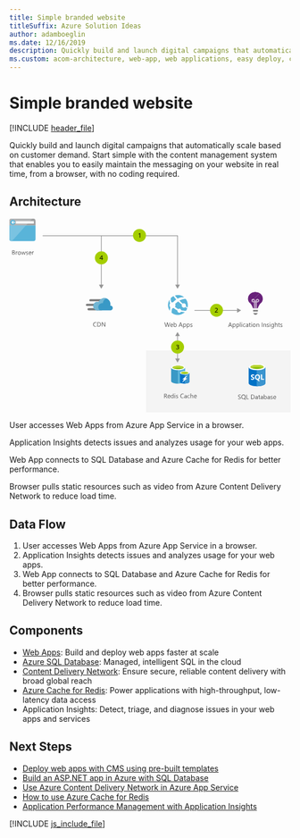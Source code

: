 ```yaml
---
title: Simple branded website
titleSuffix: Azure Solution Ideas
author: adamboeglin
ms.date: 12/16/2019
description: Quickly build and launch digital campaigns that automatically scale based on customer demand.
ms.custom: acom-architecture, web-app, web applications, easy deploy, content delivery, interactive-diagram, 'https://azure.microsoft.com/solutions/architecture/simple-branded-website/'
---
```

# Simple branded website

[!INCLUDE [header_file](../header.md)]

Quickly build and launch digital campaigns that automatically scale based on customer demand. Start simple with the content management system that enables you to easily maintain the messaging on your website in real time, from a browser, with no coding required.

## Architecture

<svg class="architecture-diagram" aria-labelledby="simple-branded-website"  viewbox="0 0 628 433"  xmlns="http://www.w3.org/2000/svg">
    <g fill="none" fill-rule="evenodd" stroke="none" stroke-width="1">
        <path fill="#F4F4F4" fill-rule="nonzero" d="M305 432.8h322.8V294H305z"/>
        <path d="M7.6 75.9v3.5h1.6c.7 0 1.2-.2 1.6-.5.4-.3.6-.8.6-1.3 0-1.2-.8-1.7-2.4-1.7H7.6zm0-4.2v3.2h1.2c.6 0 1.1-.2 1.5-.5.4-.3.5-.7.5-1.3 0-1-.6-1.4-1.9-1.4H7.6zm-1.1 8.7v-9.8h2.8c.8 0 1.5.2 2 .6.5.4.7 1 .7 1.6 0 .6-.2 1-.5 1.4-.3.4-.7.7-1.2.9.7.1 1.2.3 1.6.7.4.4.6 1 .6 1.6 0 .8-.3 1.5-.9 2-.6.5-1.4.8-2.3.8H6.5v.2zM18 74.6c-.2-.2-.5-.2-.8-.2-.5 0-.9.2-1.2.7-.3.5-.5 1.1-.5 1.8v3.6h-1.1v-7h1.1v1.4c.2-.5.4-.9.7-1.2.3-.3.7-.4 1.1-.4.3 0 .5 0 .7.1v1.2zM22.2 74.2c-.7 0-1.3.2-1.7.7-.4.5-.6 1.2-.6 2s.2 1.5.6 2c.4.5 1 .7 1.7.7s1.3-.2 1.7-.7c.4-.5.6-1.1.6-2 0-.9-.2-1.5-.6-2-.4-.5-.9-.7-1.7-.7m0 6.4c-1 0-1.9-.3-2.5-1-.6-.7-.9-1.5-.9-2.6 0-1.2.3-2.1 1-2.8.7-.7 1.5-1 2.6-1 1 0 1.9.3 2.4 1s.9 1.5.9 2.7c0 1.1-.3 2-.9 2.7-.7.7-1.6 1-2.6 1M36.3 73.4l-2.1 7H33l-1.4-5c-.1-.2-.1-.4-.1-.6 0 .2-.1.4-.1.6l-1.6 5h-1.2l-2.1-7h1.1l1.4 5.3c0 .2.1.4.1.6h.1c0-.2.1-.4.1-.6l1.6-5.3h1l1.4 5.3c0 .2.1.4.1.6h.2c0-.2 0-.4.1-.6l1.4-5.3h1.2zM37.1 80.2V79c.6.5 1.3.7 2 .7 1 0 1.5-.3 1.5-1 0-.2 0-.3-.1-.5l-.3-.3c-.1-.1-.3-.2-.5-.3l-.6-.3c-.3-.1-.6-.2-.8-.4-.2-.1-.4-.3-.6-.4-.2-.2-.3-.3-.4-.5-.1-.2-.1-.4-.1-.7 0-.3.1-.6.2-.9.2-.3.4-.5.6-.6.3-.2.5-.3.9-.4.4-.1.7-.1 1-.1.6 0 1.1.1 1.6.3v1.1c-.5-.3-1.1-.5-1.8-.5-.2 0-.4 0-.6.1-.2 0-.3.1-.4.2l-.3.3c-.1.1-.1.3-.1.4 0 .2 0 .3.1.5s.2.2.3.3c.1.1.3.2.5.3l.6.3c.3.1.6.2.8.4.2.1.5.3.6.4.2.2.3.3.4.5.1.2.1.4.1.7 0 .3-.1.6-.2.9-.1.3-.4.5-.6.6-.2.1-.5.3-.9.4-.4.1-.7.1-1 .1-.7 0-1.3-.1-1.9-.4M48 76.3c0-.6-.2-1.2-.5-1.5-.3-.3-.7-.5-1.3-.5-.5 0-1 .2-1.3.6-.3.4-.6.9-.7 1.5H48v-.1zm1.1.9h-4.9c0 .8.2 1.4.6 1.8.4.4 1 .6 1.7.6.8 0 1.5-.3 2.2-.8v1.1c-.6.4-1.4.7-2.4.7s-1.8-.3-2.3-1c-.6-.6-.8-1.5-.8-2.7 0-1.1.3-2 .9-2.7.6-.7 1.4-1 2.3-1 .9 0 1.6.3 2.1.9.5.6.8 1.4.8 2.5v.6h-.2zM54.5 74.6c-.2-.2-.5-.3-.9-.3-.5 0-.9.2-1.2.7-.3.5-.5 1.1-.5 1.8v3.6h-1.1v-7h1.1v1.4c.2-.5.4-.9.7-1.2.3-.3.7-.4 1.1-.4.3 0 .5 0 .7.1v1.3h.1z" fill="#525252" fill-rule="nonzero"/>
        <path d="M58.4 15.3V5.8c0-4.2-1.5-5.7-5.7-5.7h-47C1.5.1 0 1.6 0 5.8v9.5h58.4z" fill="#A0A1A2" fill-rule="nonzero"/>
        <path d="M0 15.3v29.2c0 4.2 1.5 5.7 5.7 5.7h47c4.2 0 5.7-1.5 5.7-5.7V15.3H0z" fill="#59B4D9" fill-rule="nonzero"/>
        <path d="M51.1 0H5.7C1.5 0 0 1.5 0 5.7v9.6h36.9L51.1 0z" fill="#B3B4B5" fill-rule="nonzero"/>
        <path d="M5.7 50.2h-.8C1.3 50 0 48.4 0 44.5V15.3h36.9L5.7 50.2z" fill="#7AC3E1" fill-rule="nonzero"/>
        <path fill="#FCFCFC" fill-rule="nonzero" d="M14.6 10.8h40V5.7h-40z"/>
        <path d="M7.6 2.6a5.7 5.7 0 110 11.4 5.7 5.7 0 010-11.4" fill="#59B4D9" fill-rule="nonzero"/>
        <path fill="#FCFCFC" fill-rule="nonzero" d="M13.3 7.6H7.6l1.9-1.9v-.6H7.6l-3 3.3 3 3.1h1.9v-.7L7.6 8.9h5.7z"/>
        <path d="M194.4 240.5c-.7.4-1.6.6-2.7.6-1.4 0-2.5-.4-3.3-1.3-.8-.9-1.3-2.1-1.3-3.5 0-1.6.5-2.8 1.4-3.8.9-1 2.1-1.4 3.6-1.4.9 0 1.7.1 2.3.4v1.2c-.7-.4-1.5-.6-2.3-.6-1.1 0-2 .4-2.7 1.1-.7.8-1 1.8-1 3s.3 2.1 1 2.9c.7.7 1.5 1.1 2.6 1.1 1 0 1.8-.2 2.6-.7v1h-.2zM197.5 232.2v7.7h1.5c1.3 0 2.3-.3 3-1 .7-.7 1.1-1.7 1.1-2.9 0-2.5-1.3-3.8-4-3.8h-1.6zm-1.1 8.7v-9.8h2.7c3.5 0 5.2 1.6 5.2 4.8 0 1.5-.5 2.7-1.4 3.6-1 .9-2.2 1.4-3.9 1.4h-2.6zM214.1 240.9h-1.4l-5-7.8-.3-.6c0 .2.1.7.1 1.3v7.1h-1.1v-9.8h1.5l4.9 7.7c.2.3.3.5.4.7 0-.3-.1-.8-.1-1.4v-6.9h1.1v9.7h-.1z" fill="#525252" fill-rule="nonzero"/>
        <path d="M212.8 184.5h-31.9c-1.3 0-2.4-1.1-2.4-2.4 0-1.3 1.1-2.4 2.4-2.4h31.9c1.3 0 2.4 1.1 2.4 2.4 0 1.3-1.1 2.4-2.4 2.4M206.3 204.6h-29.5c-1.3 0-2.4-1.1-2.4-2.4 0-1.3 1.1-2.4 2.4-2.4h29.5c1.3 0 2.4 1.1 2.4 2.4 0 1.3-1.1 2.4-2.4 2.4M202.8 194.8h-29.5c-1.3 0-2.4-1.1-2.4-2.4 0-1.3 1.1-2.4 2.4-2.4h29.5c1.3 0 2.4 1.1 2.4 2.4 0 1.4-1 2.4-2.4 2.4" fill="#7A7A7A" fill-rule="nonzero"/>
        <path d="M230.9 199.4c0-2.8-2.2-5.1-5-5.2h-.7c.3-1.2.5-2.4.5-3.6 0-7.4-6-13.4-13.4-13.4-5.7.1-10.8 3.7-12.7 9.1-1-.3-2-.4-3-.5-5.2 0-9.1 4.2-9.1 9.4s4.1 9.4 9.1 9.4h29.6c2.7-.4 4.7-2.6 4.7-5.2" fill="#3999C6" fill-rule="nonzero"/>
        <path d="M201.3 204.4a8.06 8.06 0 01-2.5-4.6c-1.1-5 1.9-10 6.8-11 1-.2 2.1-.3 3.1-.1.4-4.7 3.3-8.8 7.6-10.8-1.3-.4-2.7-.7-4.1-.7-5.7.1-10.8 3.7-12.7 9.1-1-.3-2-.4-3-.5-5.2 0-9.1 4.2-9.1 9.4s4.1 9.4 9.1 9.4l4.8-.2z" fill="#72B6D3" fill-rule="nonzero"/>
        <path d="M358.9 231.6l-2.8 9.8h-1.3l-2-7.2c-.1-.3-.1-.6-.2-1 0 .3-.1.7-.2 1l-2 7.2h-1.3l-2.9-9.8h1.3l2.1 7.5c.1.3.1.6.2 1 0-.2.1-.6.2-1l2.2-7.5h1.1l2.1 7.6c.1.3.1.6.2.9 0-.2.1-.6.2-.9l2-7.5h1.1v-.1zM364.2 237.2c0-.6-.2-1.2-.5-1.5-.3-.3-.7-.5-1.3-.5-.5 0-1 .2-1.3.6-.3.4-.6.9-.7 1.5h3.8v-.1zm1.1 1h-4.9c0 .8.2 1.4.6 1.8.4.4 1 .6 1.7.6.8 0 1.5-.3 2.2-.8v1.1c-.6.4-1.4.7-2.4.7s-1.8-.3-2.3-1c-.6-.6-.8-1.5-.8-2.7 0-1.1.3-2 .9-2.7.6-.7 1.4-1 2.3-1 .9 0 1.6.3 2.1.9.5.6.8 1.4.8 2.5v.6h-.2zM368.1 237.5v1c0 .6.2 1.1.6 1.5.4.4.9.6 1.4.6.7 0 1.2-.3 1.6-.8.4-.5.6-1.2.6-2.2 0-.8-.2-1.4-.5-1.8-.4-.4-.8-.7-1.5-.7s-1.2.2-1.6.7c-.4.5-.6 1.1-.6 1.7m.1 2.9v1h-1.1V231h1.1v4.6c.6-.9 1.4-1.4 2.4-1.4.9 0 1.6.3 2.1.9.5.6.8 1.5.8 2.5 0 1.2-.3 2.1-.9 2.8-.6.7-1.3 1.1-2.3 1.1-1 0-1.7-.3-2.1-1.1M384.1 237.6l-1.5-4.2c-.1-.1-.1-.4-.2-.7 0 .3-.1.5-.2.7l-1.5 4.2h3.4zm2.7 3.8h-1.3l-1-2.7h-4.2l-1 2.7H378l3.8-9.8h1.2l3.8 9.8zM389.2 237.5v1c0 .6.2 1.1.6 1.5.4.4.9.6 1.4.6.7 0 1.2-.3 1.6-.8.4-.5.6-1.2.6-2.2 0-.8-.2-1.4-.5-1.8-.4-.4-.8-.7-1.5-.7s-1.2.2-1.6.7a2.709 2.709 0 00-.6 1.7m.1 2.9v4.2h-1.1v-10.2h1.1v1.2c.6-.9 1.4-1.4 2.4-1.4.9 0 1.6.3 2.1.9.5.6.8 1.5.8 2.5 0 1.2-.3 2.1-.9 2.8-.6.7-1.3 1.1-2.3 1.1-1 0-1.7-.3-2.1-1.1M397.5 237.5v1c0 .6.2 1.1.6 1.5.4.4.9.6 1.4.6.7 0 1.2-.3 1.6-.8.4-.5.6-1.2.6-2.2 0-.8-.2-1.4-.5-1.8-.4-.4-.8-.7-1.5-.7s-1.2.2-1.6.7c-.4.5-.6 1.1-.6 1.7m0 2.9v4.2h-1.1v-10.2h1.1v1.2c.6-.9 1.4-1.4 2.4-1.4.9 0 1.6.3 2.1.9.5.6.8 1.5.8 2.5 0 1.2-.3 2.1-.9 2.8-.6.7-1.3 1.1-2.3 1.1-.9 0-1.6-.3-2.1-1.1M404.1 241.1v-1.2c.6.5 1.3.7 2 .7 1 0 1.5-.3 1.5-1 0-.2 0-.3-.1-.5l-.3-.3c-.1-.1-.3-.2-.5-.3-.2-.1-.4-.2-.6-.2-.3-.1-.6-.2-.8-.4-.2-.1-.4-.3-.6-.4-.2-.1-.3-.3-.4-.5-.1-.2-.1-.4-.1-.7 0-.3.1-.6.2-.9.1-.3.4-.5.6-.6.3-.2.5-.3.9-.4.4-.1.7-.1 1-.1.6 0 1.1.1 1.6.3v1.1c-.5-.3-1.1-.5-1.8-.5-.2 0-.4 0-.6.1-.2 0-.3.1-.4.2l-.3.3c-.1.1-.1.3-.1.4 0 .2 0 .3.1.5l.3.3c.1.1.3.2.5.3l.6.3c.3.1.6.2.8.4.2.2.5.3.6.4.2.2.3.3.4.5.1.2.1.4.1.7 0 .3-.1.6-.2.9-.2.3-.4.5-.6.6-.3.2-.5.3-.9.4-.3.1-.7.1-1 .1-.7-.1-1.3-.2-1.9-.5M494.7 237.8l-1.5-4.2c-.1-.1-.1-.4-.2-.7 0 .3-.1.5-.2.7l-1.5 4.2h3.4zm2.7 3.8h-1.3l-1-2.7h-4.2l-1 2.7h-1.3l3.8-9.8h1.2l3.8 9.8zM499.8 237.7v1c0 .6.2 1.1.6 1.5.4.4.9.6 1.4.6.7 0 1.2-.3 1.6-.8.4-.5.6-1.2.6-2.2 0-.8-.2-1.4-.5-1.8-.4-.4-.8-.7-1.5-.7s-1.2.2-1.6.7c-.4.5-.6 1-.6 1.7m0 2.8v4.2h-1.1v-10.2h1.1v1.2c.6-.9 1.4-1.4 2.4-1.4.9 0 1.6.3 2.1.9.5.6.8 1.5.8 2.5 0 1.2-.3 2.1-.9 2.8-.6.7-1.3 1.1-2.3 1.1-.9.1-1.6-.3-2.1-1.1M508 237.7v1c0 .6.2 1.1.6 1.5.4.4.9.6 1.4.6.7 0 1.2-.3 1.6-.8.4-.5.6-1.2.6-2.2 0-.8-.2-1.4-.5-1.8-.4-.4-.8-.7-1.5-.7s-1.2.2-1.6.7c-.4.5-.6 1-.6 1.7m.1 2.8v4.2H507v-10.2h1.1v1.2c.6-.9 1.4-1.4 2.4-1.4.9 0 1.6.3 2.1.9.5.6.8 1.5.8 2.5 0 1.2-.3 2.1-.9 2.8-.6.7-1.3 1.1-2.3 1.1-.9.1-1.6-.3-2.1-1.1M515.199 241.6h1.101v-10.399h-1.101zM518.6 241.6h1.1v-7h-1.1v7zm.5-8.8c-.2 0-.4-.1-.5-.2-.1-.1-.2-.3-.2-.5s.1-.4.2-.5c.1-.1.3-.2.5-.2s.4.1.5.2c.1.1.2.3.2.5s-.1.4-.2.5c-.1.1-.3.2-.5.2zM526.7 241.2c-.5.3-1.2.5-1.9.5-1 0-1.8-.3-2.4-1-.6-.6-.9-1.5-.9-2.5 0-1.2.3-2.1 1-2.8.7-.7 1.5-1 2.6-1 .6 0 1.2.1 1.6.3v1.1c-.5-.4-1.1-.5-1.7-.5-.7 0-1.3.3-1.8.8s-.7 1.2-.7 2 .2 1.5.6 1.9c.4.4 1 .7 1.7.7.6 0 1.2-.2 1.7-.6v1.1h.2zM532.3 238l-1.7.2c-.5.1-.9.2-1.2.4-.3.2-.4.5-.4 1 0 .3.1.6.4.8.2.2.6.3 1 .3.6 0 1-.2 1.4-.6.4-.4.5-.9.5-1.5v-.6zm1.1 3.6h-1.1v-1.1c-.5.8-1.2 1.3-2.2 1.3-.7 0-1.2-.2-1.6-.6-.4-.4-.6-.9-.6-1.5 0-1.3.8-2.1 2.3-2.3l2.1-.3c0-1.2-.5-1.8-1.4-1.8-.8 0-1.6.3-2.3.9v-1.1c.7-.4 1.5-.7 2.4-.7 1.6 0 2.5.9 2.5 2.6v4.6h-.1zM538.8 241.5c-.3.1-.6.2-1 .2-1.2 0-1.8-.7-1.8-2.1v-4.1h-1.2v-1h1.2v-1.7l1.1-.4v2.1h1.8v1h-1.8v3.9c0 .5.1.8.2 1 .2.2.4.3.8.3.3 0 .5-.1.7-.2v1zM540.3 241.6h1.1v-7h-1.1v7zm.5-8.8c-.2 0-.4-.1-.5-.2-.1-.1-.2-.3-.2-.5s.1-.4.2-.5c.1-.1.3-.2.5-.2s.4.1.5.2c.1.1.2.3.2.5s-.1.4-.2.5c-.1.1-.3.2-.5.2zM546.7 235.3c-.7 0-1.3.2-1.7.7-.4.5-.6 1.2-.6 2s.2 1.5.6 2c.4.5 1 .7 1.7.7s1.3-.2 1.7-.7c.4-.5.6-1.1.6-2 0-.9-.2-1.5-.6-2-.4-.5-1-.7-1.7-.7m-.1 6.4c-1 0-1.9-.3-2.5-1-.6-.7-.9-1.5-.9-2.6 0-1.2.3-2.1 1-2.8.7-.7 1.5-1 2.6-1 1 0 1.9.3 2.4 1 .6.6.9 1.5.9 2.7 0 1.1-.3 2-.9 2.7-.7.7-1.6 1-2.6 1M557.7 241.6h-1.1v-4c0-1.5-.5-2.2-1.6-2.2-.6 0-1 .2-1.4.6-.4.4-.5 1-.5 1.6v4H552v-7h1.1v1.2c.5-.9 1.3-1.3 2.3-1.3.8 0 1.4.2 1.8.7.4.5.6 1.2.6 2.1v4.3h-.1zM563.8 241.6h1.1v-9.8h-1.1zM573.1 241.6H572v-4c0-1.5-.5-2.2-1.6-2.2-.6 0-1 .2-1.4.6-.4.4-.5 1-.5 1.6v4h-1.1v-7h1.1v1.2c.5-.9 1.3-1.3 2.3-1.3.8 0 1.4.2 1.8.7.4.5.6 1.2.6 2.1v4.3h-.1zM574.8 241.3v-1.2c.6.5 1.3.7 2 .7 1 0 1.5-.3 1.5-1 0-.2 0-.3-.1-.5l-.3-.3c-.1-.1-.3-.2-.5-.3-.2-.1-.4-.2-.6-.2-.3-.1-.6-.2-.8-.4-.2-.1-.4-.3-.6-.4-.2-.1-.3-.3-.4-.5-.1-.2-.1-.4-.1-.7 0-.3.1-.6.2-.9.1-.3.4-.5.6-.6.3-.2.5-.3.9-.4.4-.1.7-.1 1-.1.6 0 1.1.1 1.6.3v1.1c-.5-.3-1.1-.5-1.8-.5-.2 0-.4 0-.6.1-.2 0-.3.1-.4.2l-.3.3c-.1.1-.1.3-.1.4 0 .2 0 .3.1.5l.3.3c.1.1.3.2.5.3l.6.3c.3.1.6.2.8.4.2.2.5.3.6.4.2.2.3.3.4.5.1.2.1.4.1.7 0 .3-.1.6-.2.9-.2.3-.4.5-.6.6-.3.2-.5.3-.9.4-.3.1-.7.1-1 .1-.7-.1-1.3-.2-1.9-.5M581.199 241.6h1.101v-7h-1.101v7zm.601-8.8c-.2 0-.4-.1-.5-.2-.1-.1-.2-.3-.2-.5s.1-.4.2-.5c.1-.1.3-.2.5-.2s.4.1.5.2c.1.1.2.3.2.5s-.1.4-.2.5c-.1.1-.3.2-.5.2zM589.4 238.4v-1c0-.6-.2-1-.6-1.4-.4-.4-.8-.6-1.4-.6-.7 0-1.2.3-1.6.8-.4.5-.6 1.2-.6 2.1 0 .8.2 1.4.6 1.9.4.5.9.7 1.5.7s1.1-.2 1.5-.7c.4-.5.6-1.1.6-1.8zm1.2 2.6c0 2.6-1.2 3.9-3.7 3.9-.9 0-1.6-.2-2.3-.5v-1.1c.8.4 1.5.7 2.3.7 1.7 0 2.6-.9 2.6-2.7v-.8c-.5.9-1.3 1.3-2.4 1.3-.9 0-1.6-.3-2.1-.9-.5-.6-.8-1.5-.8-2.5 0-1.2.3-2.1.9-2.8.6-.7 1.4-1.1 2.3-1.1.9 0 1.6.4 2.1 1.1v-1h1.1v6.4zM598.6 241.6h-1.1v-4c0-1.5-.5-2.2-1.6-2.2-.5 0-1 .2-1.4.6-.4.4-.6 1-.6 1.6v4h-1.1v-10.4h1.1v4.5c.5-.9 1.3-1.3 2.3-1.3 1.6 0 2.4 1 2.4 2.9v4.3zM604 241.5c-.3.1-.6.2-1 .2-1.2 0-1.8-.7-1.8-2.1v-4.1H600v-1h1.2v-1.7l1.1-.4v2.1h1.8v1h-1.8v3.9c0 .5.1.8.2 1 .2.2.4.3.8.3.3 0 .5-.1.7-.2v1zM605.1 241.3v-1.2c.6.5 1.3.7 2 .7 1 0 1.5-.3 1.5-1 0-.2 0-.3-.1-.5l-.3-.3c-.1-.1-.3-.2-.5-.3-.2-.1-.4-.2-.6-.2-.3-.1-.6-.2-.8-.4-.2-.1-.4-.3-.6-.4-.2-.1-.3-.3-.4-.5-.1-.2-.1-.4-.1-.7 0-.3.1-.6.2-.9.1-.3.4-.5.6-.6.3-.2.5-.3.9-.4.4-.1.7-.1 1-.1.6 0 1.1.1 1.6.3v1.1c-.5-.3-1.1-.5-1.8-.5-.2 0-.4 0-.6.1-.2 0-.3.1-.4.2l-.3.3c-.1.1-.1.3-.1.4 0 .2 0 .3.1.5l.3.3c.1.1.3.2.5.3l.6.3c.3.1.6.2.8.4.2.2.5.3.6.4.2.2.3.3.4.5.1.2.1.4.1.7 0 .3-.1.6-.2.9-.2.3-.4.5-.6.6-.3.2-.5.3-.9.4-.3.1-.7.1-1 .1-.8-.1-1.4-.2-1.9-.5M346.9 391.7v3.6h1.6c.3 0 .6 0 .8-.1.2-.1.5-.2.6-.4.2-.2.3-.4.4-.6.1-.2.2-.5.2-.8 0-.5-.2-.9-.5-1.2-.3-.3-.8-.4-1.5-.4h-1.6v-.1zm5.8 8.8h-1.4l-1.6-2.7c-.2-.3-.3-.5-.4-.7-.1-.2-.3-.3-.4-.4-.1-.1-.3-.2-.5-.2-.2-.1-.4-.1-.6-.1h-.9v4.2h-1.1v-9.8h2.9c.4 0 .8.1 1.2.2.4.1.7.3.9.5.2.2.5.5.6.8.2.3.2.7.2 1.1 0 .3-.1.7-.2.9-.1.3-.2.5-.4.8-.2.2-.4.4-.7.6-.3.2-.6.3-.9.4.2.1.3.2.4.3l.3.3c.1.1.2.3.3.4.1.2.2.3.4.6l1.9 2.8zM358 396.3c0-.6-.2-1.2-.5-1.5-.3-.4-.7-.5-1.3-.5-.5 0-1 .2-1.3.6-.4.4-.6.9-.7 1.5h3.8v-.1zm1.2.9h-4.9c0 .8.2 1.4.6 1.8.4.4 1 .6 1.7.6.8 0 1.5-.3 2.2-.8v1.1c-.6.4-1.4.7-2.4.7s-1.8-.3-2.3-1c-.6-.6-.8-1.5-.8-2.7 0-1.1.3-2 .9-2.7.6-.7 1.4-1 2.3-1 .9 0 1.6.3 2.1.9.5.6.8 1.4.8 2.5v.6h-.2zM365.7 397.3v-1c0-.6-.2-1-.6-1.4-.4-.4-.8-.6-1.4-.6-.7 0-1.2.3-1.6.8-.4.5-.6 1.2-.6 2.1 0 .8.2 1.4.6 1.9.4.5.9.7 1.5.7s1.1-.2 1.5-.7c.4-.5.6-1.1.6-1.8zm1.1 3.2h-1.1v-1.2c-.5.9-1.3 1.4-2.4 1.4-.9 0-1.6-.3-2.1-.9-.5-.6-.8-1.5-.8-2.6 0-1.2.3-2.1.9-2.8.6-.7 1.4-1 2.3-1 1 0 1.7.4 2.1 1.1v-4.3h1.1v10.3zM369.1 400.5h1.1v-7h-1.1v7zm.6-8.8c-.2 0-.4-.1-.5-.2-.1-.1-.2-.3-.2-.5s.1-.4.2-.5c.1-.1.3-.2.5-.2s.4.1.5.2c.1.1.2.3.2.5s-.1.4-.2.5c-.1.1-.3.2-.5.2zM372.1 400.2V399c.6.5 1.3.7 2 .7 1 0 1.5-.3 1.5-1 0-.2 0-.3-.1-.5l-.3-.3c-.1-.1-.3-.2-.5-.3l-.6-.3c-.3-.1-.6-.2-.8-.4-.2-.1-.4-.3-.6-.4-.2-.1-.3-.3-.4-.5-.1-.2-.1-.4-.1-.7 0-.3.1-.6.2-.9.1-.3.4-.5.6-.6.3-.2.5-.3.9-.4.3-.1.7-.1 1-.1.6 0 1.1.1 1.6.3v1.1c-.5-.3-1.1-.5-1.8-.5-.2 0-.4 0-.6.1-.2 0-.3.1-.4.2l-.3.3c-.1.1-.1.3-.1.4 0 .2 0 .3.1.5l.3.3c.1.1.3.2.5.3l.6.3c.3.1.6.2.8.4.2.1.5.3.6.4.2.2.3.3.4.5.1.2.1.4.1.7 0 .3-.1.6-.2.9-.2.3-.4.5-.6.6-.3.2-.5.3-.9.4-.3.1-.7.1-1 .1-.8 0-1.4-.1-1.9-.4M389.1 400.1c-.7.4-1.6.6-2.7.6-1.4 0-2.5-.4-3.3-1.3-.8-.9-1.3-2.1-1.3-3.5 0-1.6.5-2.8 1.4-3.8.9-1 2.1-1.4 3.6-1.4.9 0 1.7.1 2.3.4v1.2c-.7-.4-1.5-.6-2.3-.6-1.1 0-2 .4-2.7 1.1-.7.8-1 1.8-1 3s.3 2.1 1 2.9c.7.7 1.5 1.1 2.6 1.1 1 0 1.8-.2 2.6-.7v1h-.2zM394.8 396.9l-1.7.2c-.5.1-.9.2-1.2.4-.3.2-.4.5-.4 1 0 .3.1.6.4.8.2.2.6.3 1 .3.6 0 1-.2 1.4-.6.4-.4.5-.9.5-1.5v-.6zm1.1 3.6h-1.1v-1.1c-.5.8-1.2 1.3-2.2 1.3-.7 0-1.2-.2-1.6-.6-.4-.4-.6-.9-.6-1.5 0-1.3.8-2.1 2.3-2.3l2.1-.3c0-1.2-.5-1.8-1.4-1.8-.8 0-1.6.3-2.3.9V394c.7-.4 1.5-.7 2.4-.7 1.6 0 2.5.9 2.5 2.6v4.6h-.1zM402.8 400.1c-.5.3-1.2.5-1.9.5-1 0-1.8-.3-2.4-1-.6-.6-.9-1.5-.9-2.5 0-1.2.3-2.1 1-2.8.7-.7 1.5-1 2.6-1 .6 0 1.2.1 1.6.3v1.1c-.5-.4-1.1-.5-1.7-.5-.7 0-1.3.3-1.8.8s-.7 1.2-.7 2 .2 1.5.6 1.9c.4.5 1 .7 1.7.7.6 0 1.2-.2 1.7-.6v1.1h.2zM410.3 400.5h-1.1v-4c0-1.5-.5-2.2-1.6-2.2-.5 0-1 .2-1.4.6-.4.4-.6 1-.6 1.6v4h-1.1v-10.4h1.1v4.5c.5-.9 1.3-1.3 2.3-1.3 1.6 0 2.4 1 2.4 2.9v4.3zM416.9 396.3c0-.6-.2-1.2-.5-1.5-.3-.4-.7-.5-1.3-.5-.5 0-1 .2-1.3.6-.4.4-.6.9-.7 1.5h3.8v-.1zm1.2.9h-4.9c0 .8.2 1.4.6 1.8.4.4 1 .6 1.7.6.8 0 1.5-.3 2.2-.8v1.1c-.6.4-1.4.7-2.4.7s-1.8-.3-2.3-1c-.6-.6-.8-1.5-.8-2.7 0-1.1.3-2 .9-2.7.6-.7 1.4-1 2.3-1 .9 0 1.6.3 2.1.9.5.6.8 1.4.8 2.5v.6h-.2z" fill="#525252" fill-rule="nonzero"/>
        <path d="M361.2 332.4v30.1c0 3.2 7 5.7 15.6 5.7v-35.8h-15.6z" fill="#3999C6" fill-rule="nonzero"/>
        <path d="M376.6 368.1h.3c8.7 0 15.6-2.5 15.6-5.7v-30.1h-15.9v35.8z" fill="#59B4D9" fill-rule="nonzero"/>
        <path d="M392.4 332.4c0 3.1-7 5.7-15.6 5.7s-15.7-2.6-15.7-5.7 7-5.7 15.6-5.7c8.7 0 15.7 2.6 15.7 5.7" fill="#FFF" fill-rule="nonzero"/>
        <path d="M389.3 332.1c0 2.1-5.6 3.8-12.4 3.8-6.8 0-12.5-1.7-12.5-3.8 0-2.1 5.6-3.8 12.4-3.8 6.8 0 12.5 1.7 12.5 3.8" fill="#7FBA00" fill-rule="nonzero"/>
        <path d="M386.6 334.3c1.7-.7 2.6-1.4 2.6-2.3 0-2.1-5.6-3.8-12.4-3.8-6.8 0-12.4 1.7-12.4 3.8 0 .8 1 1.7 2.6 2.3 2.3-.9 5.8-1.4 9.8-1.4 4 0 7.6.6 9.8 1.4" fill="#B8D432" fill-rule="nonzero"/>
        <path d="M381 344.3v20.1c0 2.1 4.7 3.8 10.4 3.8v-23.9H381z" fill="#0072C6" fill-rule="nonzero"/>
        <path d="M391.3 368.1h.2c5.8 0 10.4-1.7 10.4-3.8v-20h-10.6v23.8z" fill="#0072C6" fill-rule="nonzero"/>
        <path d="M391.3 368.1h.2c5.8 0 10.4-1.7 10.4-3.8v-20h-10.6v23.8z" fill="#3A94CF" fill-rule="nonzero"/>
        <path d="M401.9 344.3c0 2.1-4.7 3.8-10.4 3.8s-10.4-1.7-10.4-3.8c0-2.1 4.7-3.8 10.4-3.8s10.4 1.7 10.4 3.8" fill="#FFF" fill-rule="nonzero"/>
        <path d="M399.7 344.1c0 1.3-3.8 2.5-8.3 2.5-4.5 0-8.3-1.1-8.3-2.5 0-1.3 3.8-2.5 8.3-2.5 4.5 0 8.3 1.1 8.3 2.5" fill="#7FBA00" fill-rule="nonzero"/>
        <path d="M397.9 345.6c1.1-.4 1.8-.9 1.8-1.5 0-1.3-3.8-2.5-8.3-2.5-4.6 0-8.3 1.1-8.3 2.5 0 .6.7 1.1 1.8 1.5 1.5-.6 3.9-1 6.6-1 2.5 0 4.9.4 6.4 1" fill="#B8D432" fill-rule="nonzero"/>
        <path fill="#FFF" fill-rule="nonzero" d="M397.1 356.5l-11.6 9.6 4.5-7.5h-3.9l11.6-9.5-4.5 7.4z"/>
        <path d="M510.9 402.3v-1.4c.2.1.3.3.6.4.2.1.4.2.7.3.3.1.5.1.7.2.2 0 .5.1.7.1.7 0 1.2-.1 1.6-.4.3-.3.5-.6.5-1.1 0-.3-.1-.5-.2-.7-.1-.2-.3-.4-.5-.5-.2-.2-.4-.3-.7-.5-.3-.1-.6-.3-.9-.5-.3-.2-.7-.3-1-.5-.3-.2-.6-.4-.8-.6-.2-.2-.4-.5-.5-.7-.1-.3-.2-.6-.2-1s.1-.8.3-1.2c.2-.3.5-.6.8-.8.3-.2.7-.4 1.1-.5.4-.1.8-.2 1.2-.2 1 0 1.7.1 2.1.3v1.3c-.6-.4-1.3-.6-2.2-.6-.3 0-.5 0-.8.1-.3.1-.5.1-.7.3-.2.1-.4.3-.5.5-.1.2-.2.4-.2.7 0 .3 0 .5.1.6.1.2.2.3.4.5s.4.3.7.4c.3.1.6.3.9.5.4.2.7.4 1 .5.3.1.6.4.8.6.2.2.4.5.6.8.1.3.2.6.2 1 0 .5-.1.9-.3 1.2-.2.3-.4.6-.8.8-.3.2-.7.4-1.1.5-.4.1-.9.1-1.3.1h-.6c-.2 0-.5-.1-.7-.1-.2 0-.5-.1-.7-.2 0-.1-.2-.2-.3-.2M522.8 393.7c-1 0-1.9.4-2.5 1.1-.6.7-1 1.7-1 2.9s.3 2.2.9 2.9c.6.7 1.4 1.1 2.5 1.1s1.9-.4 2.5-1.1c.6-.7.9-1.7.9-2.9 0-1.3-.3-2.3-.9-3-.5-.6-1.3-1-2.4-1m-.1 9.1c-1.4 0-2.5-.5-3.3-1.4-.8-.9-1.3-2.1-1.3-3.6 0-1.6.4-2.8 1.3-3.8.9-.9 2-1.4 3.5-1.4 1.3 0 2.4.5 3.3 1.4.8.9 1.2 2.1 1.2 3.6 0 1.6-.4 2.9-1.3 3.8l-.6.6 2.8 2h-2.1l-1.8-1.4c-.6.1-1.1.2-1.7.2M534.4 402.7h-5.1v-9.8h1.1v8.8h3.9v1zM540.9 393.9v7.7h1.5c1.3 0 2.3-.3 3-1 .7-.7 1.1-1.7 1.1-2.9 0-2.5-1.3-3.8-4-3.8h-1.6zm-1.2 8.8v-9.8h2.7c3.5 0 5.2 1.6 5.2 4.8 0 1.5-.5 2.7-1.4 3.6-1 .9-2.2 1.4-3.9 1.4h-2.6zM553.3 399.1l-1.7.2c-.5.1-.9.2-1.2.4-.3.2-.4.5-.4 1 0 .3.1.6.4.8.2.2.6.3 1 .3.6 0 1-.2 1.4-.6.4-.4.5-.9.5-1.5v-.6zm1.1 3.6h-1.1v-1.1c-.5.8-1.2 1.3-2.2 1.3-.7 0-1.2-.2-1.6-.6-.4-.4-.6-.9-.6-1.5 0-1.3.8-2.1 2.3-2.3l2.1-.3c0-1.2-.5-1.8-1.4-1.8-.8 0-1.6.3-2.3.9v-1.1c.7-.4 1.5-.7 2.4-.7 1.6 0 2.5.9 2.5 2.6v4.6h-.1zM559.8 402.6c-.3.1-.6.2-1 .2-1.2 0-1.8-.7-1.8-2.1v-4.1h-1.2v-1h1.2v-1.7l1.1-.4v2.1h1.8v1h-1.8v3.9c0 .5.1.8.2 1 .2.2.4.3.8.3.3 0 .5-.1.7-.2v1zM565.2 399.1l-1.7.2c-.5.1-.9.2-1.2.4-.3.2-.4.5-.4 1 0 .3.1.6.4.8.2.2.6.3 1 .3.6 0 1-.2 1.4-.6.4-.4.5-.9.5-1.5v-.6zm1.1 3.6h-1.1v-1.1c-.5.8-1.2 1.3-2.2 1.3-.7 0-1.2-.2-1.6-.6-.4-.4-.6-.9-.6-1.5 0-1.3.8-2.1 2.3-2.3l2.1-.3c0-1.2-.5-1.8-1.4-1.8-.8 0-1.6.3-2.3.9v-1.1c.7-.4 1.5-.7 2.4-.7 1.6 0 2.5.9 2.5 2.6v4.6h-.1zM569.5 398.8v1c0 .6.2 1.1.6 1.5.4.4.9.6 1.4.6.7 0 1.2-.3 1.6-.8.4-.5.6-1.2.6-2.2 0-.8-.2-1.4-.5-1.8-.4-.4-.8-.7-1.5-.7s-1.2.2-1.6.7c-.4.5-.6 1-.6 1.7m0 2.8v1h-1.1v-10.3h1.1v4.6c.6-.9 1.4-1.4 2.4-1.4.9 0 1.6.3 2.1.9.5.6.8 1.5.8 2.5 0 1.2-.3 2.1-.9 2.8-.6.7-1.3 1.1-2.3 1.1-.9 0-1.6-.4-2.1-1.2M580.5 399.1l-1.7.2c-.5.1-.9.2-1.2.4-.3.2-.4.5-.4 1 0 .3.1.6.4.8.2.2.6.3 1 .3.6 0 1-.2 1.4-.6.4-.4.5-.9.5-1.5v-.6zm1.1 3.6h-1.1v-1.1c-.5.8-1.2 1.3-2.2 1.3-.7 0-1.2-.2-1.6-.6-.4-.4-.6-.9-.6-1.5 0-1.3.8-2.1 2.3-2.3l2.1-.3c0-1.2-.5-1.8-1.4-1.8-.8 0-1.6.3-2.3.9v-1.1c.7-.4 1.5-.7 2.4-.7 1.6 0 2.5.9 2.5 2.6v4.6h-.1zM583.3 402.4v-1.2c.6.5 1.3.7 2 .7 1 0 1.5-.3 1.5-1 0-.2 0-.3-.1-.5l-.3-.3c-.1-.1-.3-.2-.5-.3l-.6-.3c-.3-.1-.6-.2-.8-.4-.2-.1-.4-.3-.6-.4-.2-.1-.3-.3-.4-.5-.1-.2-.1-.4-.1-.7 0-.3.1-.6.2-.9.1-.3.4-.5.6-.6.3-.2.5-.3.9-.4.3-.1.7-.1 1-.1.6 0 1.1.1 1.6.3v1.1c-.5-.3-1.1-.5-1.8-.5-.2 0-.4 0-.6.1-.2 0-.3.1-.4.2l-.3.3c-.1.1-.1.3-.1.4 0 .2 0 .3.1.5l.3.3c.1.1.3.2.5.3l.6.3c.3.1.6.2.8.4.2.1.5.3.6.4.2.2.3.3.4.5.1.2.1.4.1.7 0 .3-.1.6-.2.9-.2.3-.4.5-.6.6-.3.2-.5.3-.9.4-.3.1-.7.1-1 .1-.7 0-1.3-.1-1.9-.4M594.2 398.5c0-.6-.2-1.2-.5-1.5-.3-.4-.7-.5-1.3-.5-.5 0-1 .2-1.3.6-.4.4-.6.9-.7 1.5h3.8v-.1zm1.1.9h-4.9c0 .8.2 1.4.6 1.8.4.4 1 .6 1.7.6.8 0 1.5-.3 2.2-.8v1.1c-.6.4-1.4.7-2.4.7s-1.8-.3-2.3-1c-.6-.6-.8-1.5-.8-2.7 0-1.1.3-2 .9-2.7.6-.7 1.4-1 2.3-1 .9 0 1.6.3 2.1.9.5.6.8 1.4.8 2.5v.6h-.2z" fill="#525252" fill-rule="nonzero"/>
        <path d="M534.3 331.3v35.9c0 3.7 8.3 6.8 18.6 6.8v-42.7h-18.6z" fill="#0072C6" fill-rule="nonzero"/>
        <path d="M552.7 374h.3c10.3 0 18.6-3 18.6-6.8v-35.9h-18.9V374z" fill="#0072C6" fill-rule="nonzero"/>
        <path d="M552.5 374h.3c10.4 0 18.9-3 18.9-6.8v-36h-19.1V374h-.1z" fill="#3A94CF" fill-rule="nonzero"/>
        <path d="M571.6 331.3c0 3.7-8.3 6.8-18.6 6.8s-18.6-3-18.6-6.8 8.3-6.8 18.6-6.8 18.6 3.1 18.6 6.8" fill="#FFF" fill-rule="nonzero"/>
        <path d="M567.8 330.9c0 2.5-6.6 4.5-14.8 4.5-8.2 0-14.8-2-14.8-4.5s6.6-4.5 14.8-4.5c8.2 0 14.8 2 14.8 4.5" fill="#7FBA00" fill-rule="nonzero"/>
        <path d="M564.7 333.6c1.9-.8 3.1-1.7 3.1-2.7 0-2.5-6.6-4.5-14.8-4.5-8.2 0-14.8 2-14.8 4.5 0 1 1.2 2 3.1 2.7 2.7-1.1 7-1.7 11.7-1.7 4.7 0 9 .7 11.7 1.7" fill="#B8D432" fill-rule="nonzero"/>
        <path d="M547 356.2c0 1.1-.4 2-1.2 2.6-.8.6-1.9.9-3.4.9-1.2 0-2.2-.2-3-.7v-2.6c.9.8 2 1.2 3.1 1.2.5 0 1-.1 1.3-.3.3-.2.4-.5.4-.9s-.1-.7-.4-.9c-.3-.3-.9-.6-1.8-1-1.8-.8-2.7-2-2.7-3.4 0-1.1.4-1.9 1.2-2.5.8-.6 1.8-1 3.1-1 1.1 0 2.1.2 2.9.5v2.5c-.8-.5-1.7-.8-2.7-.8-.5 0-.9.1-1.2.3-.3.2-.4.5-.4.9s.1.7.4.9c.2.2.7.5 1.5.9 1.1.5 1.9 1 2.4 1.6.3.4.5 1 .5 1.8M556.9 353.7c0-1.2-.3-2.1-.8-2.8-.5-.7-1.2-1-2.1-1-.9 0-1.7.3-2.2 1-.6.7-.8 1.6-.8 2.8 0 1.1.3 2.1.8 2.8.5.7 1.3 1 2.2 1 .9 0 1.6-.3 2.2-1 .4-.7.7-1.6.7-2.8m2.8-.1c0 1.4-.3 2.6-.9 3.6-.6 1-1.5 1.7-2.7 2.1l3.4 3.2h-3.4l-2.4-2.7c-1 0-2-.3-2.8-.8-.8-.5-1.5-1.2-1.9-2.1-.5-.9-.7-1.9-.7-3 0-1.2.2-2.3.7-3.3.5-1 1.2-1.7 2.1-2.2.9-.5 1.9-.8 3.1-.8 1.1 0 2.1.2 2.9.7.9.5 1.5 1.2 2 2.1.4 1 .6 2 .6 3.2M568.7 359.5h-7.1v-11.7h2.7v9.6h4.4z" fill="#FFF" fill-rule="nonzero"/>
        <path fill="#969696" fill-rule="nonzero" d="M376.3 147.4V37.3h-302v1.5h130.2v108.6H200l5.2 9 5.3-9H206V38.8h168.8v108.6h-4.5l5.2 9 5.2-9zM517.5 204.8l-9-5.2v4.5h-95.2v1.5h95.2v4.5zM376.3 308.3V262.1h4.4l-5.2-9-5.2 9h4.5V312h-4.5l5.2 9.1 5.2-9.1h-4.4z"/>
        <a class="architecture-tooltip-trigger" href="#">
            <circle cx="290.5" cy="37.5" fill="#A5CE00" r="14.5"/>
            <text fill="#000" font-family="SegoeUI, Segoe UI" font-size="14" font-weight="normal" x="287.186" y="42.368">
                1
            </text>
        </a>
        <a class="architecture-tooltip-trigger" href="#">
            <circle cx="375.5" cy="286.5" fill="#A5CE00" r="14.5"/>
            <text fill="#000" font-family="SegoeUI, Segoe UI" font-size="14" font-weight="normal" x="371.586" y="291.368">
                3
            </text>
        </a>
        <a class="architecture-tooltip-trigger" href="#">
            <circle cx="462.5" cy="204.5" fill="#A5CE00" r="14.5"/>
            <text fill="#000" font-family="SegoeUI, Segoe UI" font-size="14" font-weight="normal" x="458.186" y="209.368">
                2
            </text>
        </a>
        <a class="architecture-tooltip-trigger" href="#">
            <circle cx="205.5" cy="87.5" fill="#A5CE00" r="14.5"/>
            <text fill="#000" font-family="SegoeUI, Segoe UI" font-size="14" font-weight="normal" x="201.186" y="92.368">
                4
            </text>
        </a>
        <path d="M362.011 186.88a6.691 6.691 0 013.653-.25c.243-.275.491-.551.747-.826a41.15 41.15 0 016.163-5.337l-.016-.015c-2.336-2.48-4.407-5.023-5.956-7.544a21.972 21.972 0 00-3.716 2.294 22.209 22.209 0 00-2.42 2.184c-.307 1.825-.425 5.245 1.545 9.495M375.702 178.5v.002c6.063-3.224 11.37-3.296 14.803-2.773a22.183 22.183 0 00-20.958-4.024 176.396 176.396 0 006.154 6.795zM358.962 197.247a6.69 6.69 0 01.005-8.122c-1.52-3.658-1.4-6.7-.9-8.838-5.092 7.427-5.262 17.453.106 25.164a33.569 33.569 0 011.285-7.632 6.85 6.85 0 01-.496-.572M394.497 205.586c-.014.018-.024.035-.038.054.012-.018.024-.036.038-.054M379.837 182.748c2.617 2.601 5.1 4.924 7.358 6.95a4.758 4.758 0 016.155 1.222c1.036 1.36 1.215 3.098.648 4.59a115.571 115.571 0 003.788 2.963c1.688-6.399.527-13.475-3.812-19.136-.085-.112-.177-.216-.264-.325-.382-.037-6.022-.487-13.873 3.736M392.458 197.593a4.778 4.778 0 01-6.69-.891c-1.12-1.464-1.236-3.363-.5-4.922-2.78-2.17-5.717-4.596-8.487-7.156l.002-.001c-.072-.067-.139-.135-.212-.202.072.067.137.14.21.207-1.805 1.23-3.734 2.764-5.785 4.68-.269.252-.519.507-.772.76a6.726 6.726 0 01-.283 6.7c.387.33.788.66 1.205.992a41.724 41.724 0 005.998 3.984c1.91-1.23 4.471-.833 5.872 1.005a4.38 4.38 0 01.796 1.757c5.493 1.577 9.515 1.035 10.894.75a22.055 22.055 0 002.487-4.88c-.839-.57-2.317-1.56-4.442-3.058-.1.09-.184.191-.293.274M397.352 199.973l.06-.175-.06.175M382.2 208.927a4.434 4.434 0 01-6.195-.815 4.41 4.41 0 01-.86-3.122 36.965 36.965 0 01-6.464-4.12 60.415 60.415 0 01-1.796-1.518 6.662 6.662 0 01-3.09.502c-1.508 4.05-1.681 7.647-1.522 10.087a22.199 22.199 0 0014.112 5.05c4.703 0 9.438-1.497 13.458-4.57a22.437 22.437 0 001.923-1.67c-2.222-.004-5.19-.148-8.582-.903a4.36 4.36 0 01-.983 1.079" fill="#59B4D9" fill-rule="nonzero"/>
        <path d="M397.21 200.387c.054-.14.094-.276.142-.414-.047.136-.109.268-.159.403l.017.011M394.727 205.251l-.021.004c-.073.108-.134.224-.209.331.078-.114.16-.23.23-.335" fill="#FFF" fill-rule="nonzero"/>
        <path fill="#7A7A7A" fill-rule="nonzero" d="M544.246 207.128h10.703v-3.434h-10.703zM544.245 210.864l3.333 3.534h3.938l3.332-3.534z"/>
        <path d="M533.044 180.228a7.775 7.775 0 01-.023-.285c.005.091.014.187.023.285M533 179.255c0-.069 0-.143.003-.203-.002.061-.002.133-.002.203M533.009 179.699c-.004-.083-.008-.167-.009-.243.001.076.005.159.009.243M533.008 178.914l.007-.174-.007.174M565.854 178.754v-.303c0-5.065-2.838-9.56-7.07-12.115L545.72 179.4a3.724 3.724 0 012.766 3.596v1.717h1.717v-1.717c0-2.02 1.716-3.736 3.736-3.736 2.02 0 3.736 1.716 3.736 3.736 0 2.02-1.717 3.736-3.736 3.736h-1.717v12.824h-2.019v-12.824h-1.717v12.723h-2.02v-12.723h-1.716c-1.687 0-3.147-1.203-3.587-2.774l-4.188 4.188a14.212 14.212 0 01-2.012-2.454c.72 1.117 1.69 2.264 3.022 3.362 2.625 2.323 5.351 8.583 5.756 10.401l.302.606h10.704l.302-.606c.405-1.818 3.232-8.078 5.756-10.3 5.756-4.847 5.05-10.198 5.05-10.4" fill="#68217A" fill-rule="nonzero"/>
        <path d="M555.656 182.995c0-.909-.707-1.717-1.717-1.717-.91 0-1.717.808-1.717 1.717v1.717h1.717c.908 0 1.717-.808 1.717-1.717M544.75 184.712h1.717v-1.717c-.101-.908-.808-1.717-1.716-1.717-.91 0-1.717.707-1.717 1.717 0 .909.808 1.717 1.717 1.717M556.688 165.269c.05.02.101.039.15.06l-.15-.06M557.905 165.835c.257.135.508.28.758.43-.25-.148-.498-.296-.758-.43M533.016 178.725c.011-.153.021-.25.021-.274 0 .023-.01.123-.02.274" fill="#68217A" fill-rule="nonzero"/>
        <path d="M544.75 181.278c.909 0 1.616.808 1.717 1.717v1.717h-1.716c-.91 0-1.717-.809-1.717-1.717 0-1.01.808-1.717 1.717-1.717zm7.473 1.717c0-.909.807-1.717 1.716-1.717 1.01 0 1.717.808 1.717 1.717 0 .908-.808 1.717-1.717 1.717h-1.716v-1.717zm-7.472 3.736h1.716v12.723h2.019v-12.723h1.717v12.824h2.02v-12.824h1.716c2.02 0 3.737-1.717 3.737-3.736 0-2.02-1.717-3.736-3.737-3.736s-3.736 1.716-3.736 3.736v1.717h-1.717v-1.717a3.723 3.723 0 00-2.765-3.596l-4.558 4.558c.44 1.571 1.9 2.774 3.588 2.774z" fill="#68217A" fill-rule="nonzero"/>
        <path d="M544.75 181.278c.909 0 1.616.808 1.717 1.717v1.717h-1.716c-.91 0-1.717-.809-1.717-1.717 0-1.01.808-1.717 1.717-1.717zm7.473 1.717c0-.909.807-1.717 1.716-1.717 1.01 0 1.717.808 1.717 1.717 0 .908-.808 1.717-1.717 1.717h-1.716v-1.717zm-7.472 3.736h1.716v13.308h2.019v-13.308h1.717v13.292h2.02v-13.292h1.716c2.02 0 3.737-1.717 3.737-3.736 0-2.02-1.717-3.736-3.737-3.736s-3.736 1.716-3.736 3.736v1.717h-1.717v-1.717a3.723 3.723 0 00-2.765-3.596l-4.558 4.558c.44 1.571 1.9 2.774 3.588 2.774z" fill="#CFBBD4" fill-rule="nonzero"/>
        <path d="M533.755 183.302c-.034-.09-.07-.183-.101-.272.032.09.067.181.1.272M533.496 182.54c-.03-.098-.06-.196-.085-.292.026.097.056.194.085.292M534.963 185.691l-.09-.133.09.133M534.084 184.089c-.036-.08-.076-.161-.11-.24.035.08.073.16.11.24M533.003 179.052c0-.05.003-.093.005-.138l-.005.138M534.488 184.892c-.036-.066-.076-.133-.11-.198.034.065.074.132.11.198M558.786 166.334c-.04-.024-.082-.045-.123-.07l.12.072.003-.002zM533.02 179.944l-.012-.245.012.245M551.01 164.113c2.011.025 3.928.438 5.678 1.156a14.585 14.585 0 00-5.678-1.156M533.3 181.813c-.022-.101-.045-.2-.064-.297.019.097.042.196.065.297M533.162 181.133a13.47 13.47 0 01-.046-.294c.014.096.028.193.046.294M533 179.455v-.2.2M533.015 178.74l.001-.015v.015" fill="#FFF" fill-rule="nonzero"/>
        <path d="M541.163 183.957a3.551 3.551 0 01-.148-.962 3.727 3.727 0 013.736-3.736c.34 0 .66.057.97.14l13.063-13.063c-.04-.025-.081-.048-.121-.072a16.18 16.18 0 00-.758-.429c-.348-.18-.703-.352-1.067-.506l-.15-.06a15.42 15.42 0 00-5.677-1.157c-.202-.302-4.847.101-4.847.101-7.371.91-13.127 7.07-13.127 14.238 0 .024-.01.121-.02.274l-.001.015-.008.174-.005.138c-.002.06-.002.134-.002.203v.2c0 .076.005.16.008.243l.01.245.025.285c.008.09.016.182.027.278a12.583 12.583 0 00.164 1.009 12.157 12.157 0 00.176.734c.026.095.056.193.085.291.049.161.1.323.158.49.03.09.067.18.1.272.069.18.139.362.22.547.034.08.074.16.11.24.092.2.186.4.294.605.034.065.074.132.11.198.12.221.245.442.386.666.028.044.06.088.09.133a14.078 14.078 0 002.012 2.453l4.187-4.187z" fill="#885095" fill-rule="nonzero"/>
        <path d="M541.163 183.957a3.551 3.551 0 01-.148-.962 3.727 3.727 0 013.736-3.736c.34 0 .66.057.97.14l13.063-13.063c-.04-.025-.081-.048-.121-.072a16.18 16.18 0 00-.758-.429c-.348-.18-.703-.352-1.067-.506l-.15-.06a15.42 15.42 0 00-5.677-1.157c-.202-.302-4.847.101-4.847.101-7.371.91-13.127 7.07-13.127 14.238 0 .024-.01.121-.02.274l-.001.015-.008.174-.005.138c-.002.06-.002.134-.002.203v.2c0 .076.005.16.008.243l.01.245.025.285c.008.09.016.182.027.278a12.583 12.583 0 00.164 1.009 12.157 12.157 0 00.176.734c.026.095.056.193.085.291.049.161.1.323.158.49.03.09.067.18.1.272.069.18.139.362.22.547.034.08.074.16.11.24.092.2.186.4.294.605.034.065.074.132.11.198.12.221.245.442.386.666.028.044.06.088.09.133a14.078 14.078 0 002.012 2.453l4.187-4.187z" fill="#68217A" fill-rule="nonzero"/>
        <path d="M541.014 182.995c0 .333.062.652.148.962l4.558-4.558c-.31-.082-.63-.14-.97-.14a3.727 3.727 0 00-3.736 3.736" fill="#68217A" fill-rule="nonzero"/>
        <path d="M541.014 182.995c0 .333.062.652.148.962l4.558-4.558c-.31-.082-.63-.14-.97-.14a3.727 3.727 0 00-3.736 3.736" fill="#FFF" fill-rule="nonzero"/>
        <path d="M541.014 182.995c0 .333.062.652.148.962l4.558-4.558c-.31-.082-.63-.14-.97-.14a3.727 3.727 0 00-3.736 3.736" fill="#D7C6DA" fill-rule="nonzero"/>
    </g>
</svg>

<div class="architecture-tooltip-content" id="architecture-tooltip-1">
<p>User accesses Web Apps from Azure App Service in a browser.</p>
</div>
<div class="architecture-tooltip-content" id="architecture-tooltip-2">
<p>Application Insights detects issues and analyzes usage for your web apps.</p>
</div>
<div class="architecture-tooltip-content" id="architecture-tooltip-3">
<p>Web App connects to SQL Database and Azure Cache for Redis for better performance.</p>
</div>
<div class="architecture-tooltip-content" id="architecture-tooltip-4">
<p>Browser pulls static resources such as video from Azure Content Delivery Network to reduce load time.</p>
</div>

## Data Flow

1. User accesses Web Apps from Azure App Service in a browser.
1. Application Insights detects issues and analyzes usage for your web apps.
1. Web App connects to SQL Database and Azure Cache for Redis for better performance.
1. Browser pulls static resources such as video from Azure Content Delivery Network to reduce load time.


## Components
* [Web Apps](https://azure.microsoft.com/services/app-service/web/): Build and deploy web apps faster at scale
* [Azure SQL Database](https://azure.microsoft.com/services/sql-database/): Managed, intelligent SQL in the cloud
* [Content Delivery Network](https://azure.microsoft.com/services/cdn/): Ensure secure, reliable content delivery with broad global reach
* [Azure Cache for Redis](https://azure.microsoft.com/services/cache/): Power applications with high-throughput, low-latency data access
* Application Insights: Detect, triage, and diagnose issues in your web apps and services

## Next Steps
* [Deploy web apps with CMS using pre-built templates](https://azure.microsoft.com/resources/templates/?term=CMS)
* [Build an ASP.NET app in Azure with SQL Database](/azure/app-service/app-service-web-tutorial-dotnet-sqldatabase)
* [Use Azure Content Delivery Network in Azure App Service](/azure/cdn/cdn-add-to-web-app)
* [How to use Azure Cache for Redis](/azure/redis-cache/cache-dotnet-how-to-use-azure-redis-cache)
* [Application Performance Management with Application Insights](/azure/application-insights/app-insights-detect-triage-diagnose)

[!INCLUDE [js_include_file](../../_js/index.md)]

